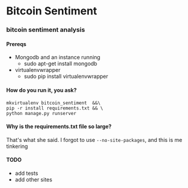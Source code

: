 # Bitcoin Sentiment
### bitcoin sentiment analysis

#### Prereqs
- Mongodb and an instance running
  - sudo apt-get install mongodb
- virtualenvwrapper
  - sudo pip install virtualenvwrapper

#### How do you run it, you ask?
    mkvirtualenv bitcoin_sentiment  &&\
    pip -r install requirements.txt && \
    python manage.py runserver

#### Why is the requirements.txt file so large?
That's what she said. I forgot to use `--no-site-packages`, and this is me tinkering

#### TODO
- add tests
- add other sites
